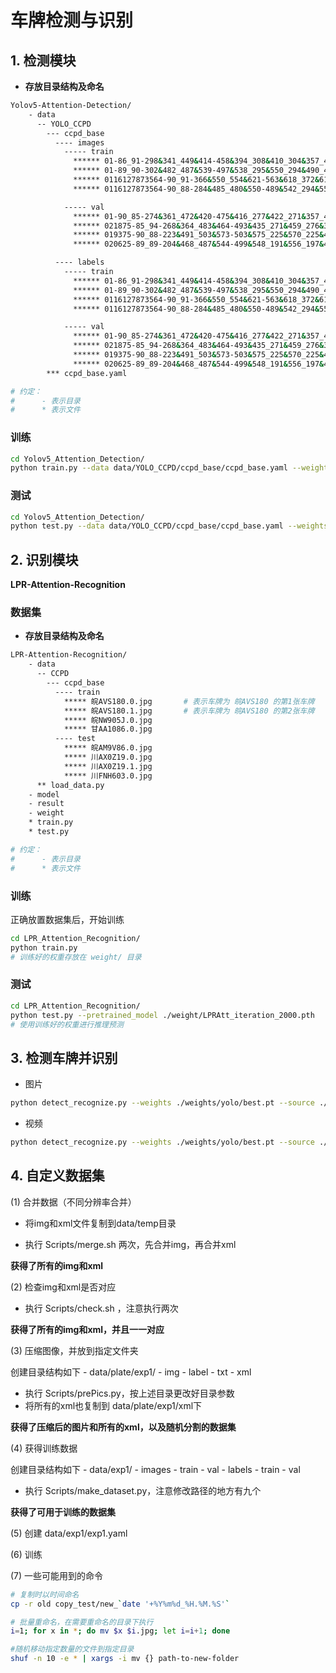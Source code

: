# 车牌检测与识别

## **1. 检测模块**

- **存放目录结构及命名**

```bash 
Yolov5-Attention-Detection/
    - data
      -- YOLO_CCPD
        --- ccpd_base
          ---- images
            ----- train
              ****** 01-86_91-298&341_449&414-458&394_308&410_304&357_454&341-0_0_14_28_24_26_29-124-24.jpg
              ****** 01-89_90-302&482_487&539-497&538_295&550_294&490_496&478-0_0_30_25_29_31_24-130-26.jpg
              ****** 0116127873564-90_91-366&550_554&621-563&618_372&615_376&552_567&555-0_0_2_2_27_30_24-90-21.jpg
              ****** 0116127873564-90_88-284&485_480&550-489&542_294&550_279&483_474&475-0_0_19_30_33_30_26-122-33.jpg

            ----- val
              ****** 01-90_85-274&361_472&420-475&416_277&422_271&357_469&351-0_0_25_29_33_26_30-165-31.jpg
              ****** 021875-85_94-268&364_483&464-493&435_271&459_276&373_498&349-0_0_24_24_2_27_25-138-17.jpg
              ****** 019375-90_88-223&491_503&573-503&575_225&570_225&493_503&498-0_0_15_24_17_32_33-104-30.jpg
              ****** 020625-89_89-204&468_487&544-499&548_191&556_197&464_505&456-0_0_15_27_25_33_31-147-44.jpg

          ---- labels
            ----- train
              ****** 01-86_91-298&341_449&414-458&394_308&410_304&357_454&341-0_0_14_28_24_26_29-124-24.txt
              ****** 01-89_90-302&482_487&539-497&538_295&550_294&490_496&478-0_0_30_25_29_31_24-130-26.txt
              ****** 0116127873564-90_91-366&550_554&621-563&618_372&615_376&552_567&555-0_0_2_2_27_30_24-90-21.txt
              ****** 0116127873564-90_88-284&485_480&550-489&542_294&550_279&483_474&475-0_0_19_30_33_30_26-122-33.txt

            ----- val
              ****** 01-90_85-274&361_472&420-475&416_277&422_271&357_469&351-0_0_25_29_33_26_30-165-31.txt
              ****** 021875-85_94-268&364_483&464-493&435_271&459_276&373_498&349-0_0_24_24_2_27_25-138-17.txt
              ****** 019375-90_88-223&491_503&573-503&575_225&570_225&493_503&498-0_0_15_24_17_32_33-104-30.txt
              ****** 020625-89_89-204&468_487&544-499&548_191&556_197&464_505&456-0_0_15_27_25_33_31-147-44.txt
        *** ccpd_base.yaml

# 约定：
#      - 表示目录
#      * 表示文件

```

### **训练**

```bash
cd Yolov5_Attention_Detection/
python train.py --data data/YOLO_CCPD/ccpd_base/ccpd_base.yaml --weights weights/yolo/yolov5s.pt  
```

### **测试**

```bash
cd Yolov5_Attention_Detection/
python test.py --data data/YOLO_CCPD/ccpd_base/ccpd_base.yaml --weights weights/yolo/yolov5s.pt
```

## **2. 识别模块**

**LPR-Attention-Recognition**

### **数据集**

- **存放目录结构及命名**

```bash 
LPR-Attention-Recognition/
    - data
      -- CCPD
        --- ccpd_base
          ---- train
            ***** 皖AVS180.0.jpg       # 表示车牌为 皖AVS180 的第1张车牌
            ***** 皖AVS180.1.jpg       # 表示车牌为 皖AVS180 的第2张车牌
            ***** 皖NW905J.0.jpg
            ***** 甘AA1086.0.jpg
          ---- test
            ***** 皖AM9V86.0.jpg
            ***** 川AX0Z19.0.jpg
            ***** 川AX0Z19.1.jpg
            ***** 川FNH603.0.jpg
      ** load_data.py
    - model
    - result
    - weight
    * train.py
    * test.py

# 约定：
#      - 表示目录
#      * 表示文件

```

### **训练**

正确放置数据集后，开始训练

```bash
cd LPR_Attention_Recognition/
python train.py
# 训练好的权重存放在 weight/ 目录
```

### **测试**

```bash
cd LPR_Attention_Recognition/
python test.py --pretrained_model ./weight/LPRAtt_iteration_2000.pth 
# 使用训练好的权重进行推理预测
```

## **3. 检测车牌并识别**

- 图片

```bash
python detect_recognize.py --weights ./weights/yolo/best.pt --source ./data/YOLO_CCPD/ccpd_base/images/val/
```

- 视频

```bash
python detect_recognize.py --weights ./weights/yolo/best.pt --source ./data/YOLO_CCPD/ccpd_base/images/val/1.mp4
```

## **4. 自定义数据集**

(1) 合并数据（不同分辨率合并）

 - 将img和xml文件复制到data/temp目录
 * 执行 Scripts/merge.sh 两次，先合并img，再合并xml

 **获得了所有的img和xml**

(2) 检查img和xml是否对应

  - 执行 Scripts/check.sh ，注意执行两次

 **获得了所有的img和xml，并且一一对应**

(3) 压缩图像，并放到指定文件夹

  创建目录结构如下
        - data/plate/exp1/
          - img
          - label
          - txt
          - xml

 - 执行 Scripts/prePics.py，按上述目录更改好目录参数
 - 将所有的xml也复制到 data/plate/exp1/xml下

 **获得了压缩后的图片和所有的xml，以及随机分割的数据集**

(4) 获得训练数据

  创建目录结构如下
        - data/exp1/
          - images
            - train
            - val
          - labels
            - train
            - val

  - 执行 Scripts/make_dataset.py，注意修改路径的地方有九个

 **获得了可用于训练的数据集**

(5) 创建 data/exp1/exp1.yaml

(6) 训练

(7) 一些可能用到的命令

```bash
# 复制时以时间命名
cp -r old copy_test/new_`date '+%Y%m%d_%H.%M.%S'`

# 批量重命名，在需要重命名的目录下执行
i=1; for x in *; do mv $x $i.jpg; let i=i+1; done

#随机移动指定数量的文件到指定目录
shuf -n 10 -e * | xargs -i mv {} path-to-new-folder
```
